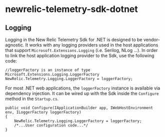 # newrelic-telemetry-sdk-dotnet

## Logging

Logging in the New Relic Telemetry Sdk for .NET is designed to be vendor-agnostic. It works with any logging providers used in the host applications that support `Microsoft.Extensions.Logging` (i.e. Serilog, NLog ...). In order to link the host application logging provider to the Sdk, use the following code: 

	//loggerFactory is an instance of type Microsoft.Extensions.Logging.LoggerFactory 
	NewRelic.Telemetry.Logging.LoggerFactory = loggerFactory;

For most .NET web applications, the `loggerFactory` instance is available via dependency injection. It can be wired up with the Sdk inside the `Configure` method in the `Startup.cs`.

	public void Configure(IApplicationBuilder app, IWebHostEnvironment env, ILoggerFactory loggerFactory)
	{
		NewRelic.Telemetry.Logging.LoggerFactory = loggerFactory;
		/*...User configuration code...*/
	}
